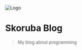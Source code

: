 ![Logo](https://raw.githubusercontent.com/skoruba/IdentityServer4.Admin/master/docs/Images/Skoruba.IdentityServer4.Admin-Logo-ReadMe.png)

# Skoruba Blog

> My blog about programming
